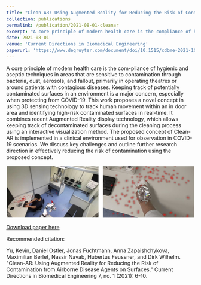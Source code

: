 ```yaml
---
title: "Clean-AR: Using Augmented Reality for Reducing the Risk of Contamination from Airborne Disease Agents on Surfaces"
collection: publications
permalink: /publication/2021-08-01-cleanar
excerpt: "A core principle of modern health care is the compliance of hygienic and aseptic techniques in areas that are sensitive to contamination through bacteria, dust, aerosols, and fallout, primarily in operating theatres or around patients with contagious diseases. Keeping track of potentially contaminated surfaces in an environment is a major concern, especially when protecting from COVID-19. This work proposes a novel concept in using 3D sensing technology to track human movement within an indoor area and identifying high-risk contaminated surfaces in real-time. It combines recent Augmented Reality display technology, which allows keeping track of decontaminated surfaces during the cleaning process…<br/><img src='/images/cleanarTeaser.jpg'>"
date: 2021-08-01
venue: 'Current Directions in Biomedical Engineering'
paperurl: 'https://www.degruyter.com/document/doi/10.1515/cdbme-2021-1002/html'
---
```

A core principle of modern health care is the com-pliance of hygienic and aseptic techniques in areas that are sensitive  to  contamination  through  bacteria,  dust,  aerosols,  and fallout, primarily in operating theatres or around patients with contagious  diseases.  Keeping  track  of  potentially  contaminated surfaces in an environment is a major concern, especially when protecting from COVID-19. This work proposes a novel concept in using 3D sensing technology to track human movement within an in door area and identifying high-risk contaminated surfaces in real-time. It combines recent Augmented Reality display technology, which allows keeping track of decontaminated surfaces during the cleaning process using an interactive visualization method. The proposed concept of Clean-AR is implemented in a clinical environment used for observation  in  COVID-19  scenarios. We  discuss  key  challenges  and outline  further  research  direction  in  effectively  reducing  the risk of contamination using the proposed concept.

![Teaser](/images/cleanarTeaser.jpg)

[Download paper here](https://www.degruyter.com/document/doi/10.1515/cdbme-2021-1002/pdf)


Recommended citation: 

Yu, Kevin, Daniel Ostler, Jonas Fuchtmann, Anna Zapaishchykova, Maximilian Berlet, Nassir Navab, Hubertus Feussner, and Dirk Wilhelm. "Clean-AR: Using Augmented Reality for Reducing the Risk of Contamination from Airborne Disease Agents on Surfaces." Current Directions in Biomedical Engineering 7, no. 1 (2021): 6-10.